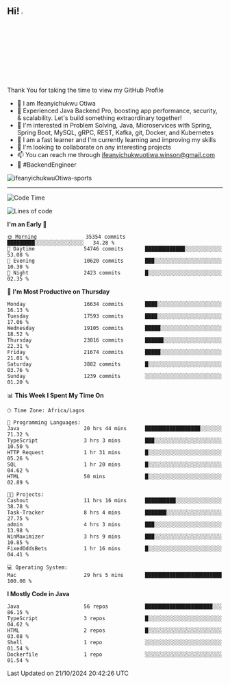 <!-- BLOG-POST-LIST:START --><!-- BLOG-POST-LIST:END -->

## Hi! <img src="https://media.giphy.com/media/hvRJCLFzcasrR4ia7z/giphy.gif" width="4%"> 

Thank You for taking the time to view my GitHub Profile

- 👋 I am Ifeanyichukwu Otiwa
- 🚀 Experienced Java Backend Pro, boosting app performance, security, & scalability. Let's build something extraordinary together!
- 👀 I'm interested in Problem Solving, Java, Microservices with Spring, Spring Boot, MySQL, gRPC, REST, Kafka, git, Docker, and Kubernetes
- 🌱 I am a fast learner and I'm currently learning and improving my skills
- 💞️ I'm looking to collaborate on any interesting projects
- 📫 You can reach me through ifeanyichukwuotiwa.winson@gmail.com
- 🚀 #BackendEngineer

<p align="left" marginTop="10px"> <img src="https://komarev.com/ghpvc/?username=ifeanyichukwuOtiwa-sports&label=Profile%20views&color=0e75b6&style=for-the-badge" alt="ifeanyichukwuOtiwa-sports" /> </p>

***

<!--START_SECTION:waka-->
![Code Time](http://img.shields.io/badge/Code%20Time-3%2C012%20hrs%2029%20mins-blue)

![Lines of code](https://img.shields.io/badge/From%20Hello%20World%20I%27ve%20Written-25.2%20million%20lines%20of%20code-blue)

**I'm an Early 🐤** 

```text
🌞 Morning                35354 commits       █████████░░░░░░░░░░░░░░░░   34.28 % 
🌆 Daytime                54746 commits       █████████████░░░░░░░░░░░░   53.08 % 
🌃 Evening                10620 commits       ███░░░░░░░░░░░░░░░░░░░░░░   10.30 % 
🌙 Night                  2423 commits        █░░░░░░░░░░░░░░░░░░░░░░░░   02.35 % 
```
📅 **I'm Most Productive on Thursday** 

```text
Monday                   16634 commits       ████░░░░░░░░░░░░░░░░░░░░░   16.13 % 
Tuesday                  17593 commits       ████░░░░░░░░░░░░░░░░░░░░░   17.06 % 
Wednesday                19105 commits       █████░░░░░░░░░░░░░░░░░░░░   18.52 % 
Thursday                 23016 commits       ██████░░░░░░░░░░░░░░░░░░░   22.31 % 
Friday                   21674 commits       █████░░░░░░░░░░░░░░░░░░░░   21.01 % 
Saturday                 3882 commits        █░░░░░░░░░░░░░░░░░░░░░░░░   03.76 % 
Sunday                   1239 commits        ░░░░░░░░░░░░░░░░░░░░░░░░░   01.20 % 
```


📊 **This Week I Spent My Time On** 

```text
🕑︎ Time Zone: Africa/Lagos

💬 Programming Languages: 
Java                     20 hrs 44 mins      ██████████████████░░░░░░░   71.32 % 
TypeScript               3 hrs 3 mins        ███░░░░░░░░░░░░░░░░░░░░░░   10.50 % 
HTTP Request             1 hr 31 mins        █░░░░░░░░░░░░░░░░░░░░░░░░   05.26 % 
SQL                      1 hr 20 mins        █░░░░░░░░░░░░░░░░░░░░░░░░   04.62 % 
HTML                     50 mins             █░░░░░░░░░░░░░░░░░░░░░░░░   02.89 % 

🐱‍💻 Projects: 
Cashout                  11 hrs 16 mins      ██████████░░░░░░░░░░░░░░░   38.78 % 
Task-Tracker             8 hrs 4 mins        ███████░░░░░░░░░░░░░░░░░░   27.75 % 
admin                    4 hrs 3 mins        ███░░░░░░░░░░░░░░░░░░░░░░   13.98 % 
WinMaximizer             3 hrs 9 mins        ███░░░░░░░░░░░░░░░░░░░░░░   10.85 % 
FixedOddsBets            1 hr 16 mins        █░░░░░░░░░░░░░░░░░░░░░░░░   04.41 % 

💻 Operating System: 
Mac                      29 hrs 5 mins       █████████████████████████   100.00 % 
```

**I Mostly Code in Java** 

```text
Java                     56 repos            ██████████████████████░░░   86.15 % 
TypeScript               3 repos             █░░░░░░░░░░░░░░░░░░░░░░░░   04.62 % 
HTML                     2 repos             █░░░░░░░░░░░░░░░░░░░░░░░░   03.08 % 
Shell                    1 repo              ░░░░░░░░░░░░░░░░░░░░░░░░░   01.54 % 
Dockerfile               1 repo              ░░░░░░░░░░░░░░░░░░░░░░░░░   01.54 % 
```




 Last Updated on 21/10/2024 20:42:26 UTC
<!--END_SECTION:waka-->

<!--
<p align="center">
![trophy](https://github-profile-trophy.vercel.app/?username=ifeanyichukwuOtiwa-sports&theme=onedark) (https://github.com/ryo-ma/github-profile-trophy)
</p>
-->

<!---
ifeanyi-otiwa/ifeanyi-otiwa is a ✨ special ✨ repository because its `README.md` (this file) appears on your GitHub profile.
You can click the Preview link to take a look at your changes.
--->
